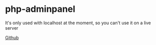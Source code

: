 # php-adminpanel
It's only used with localhost at the moment, so you can't use it on a live server

[Github](https://github.com/Saow/php-adminpanel/)
